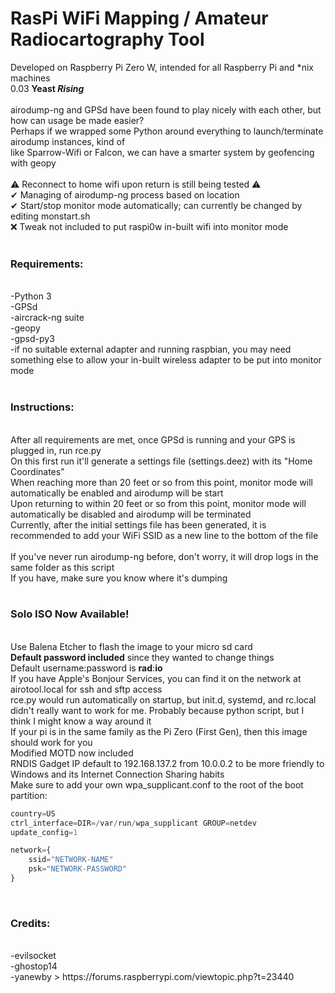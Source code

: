 # RasPi WiFi Mapping / Amateur Radiocartography Tool
Developed on Raspberry Pi Zero W, intended for all Raspberry Pi and \*nix machines <br>
0.03 <b>Yeast <i>Rising</i></b> <br>
 <br>
airodump-ng and GPSd have been found to play nicely with each other, but how can usage be made easier? <br>
Perhaps if we wrapped some Python around everything to launch/terminate airodump instances, kind of <br>
like Sparrow-Wifi or Falcon, we can have a smarter system by geofencing with geopy <br>
 <br>
⚠ Reconnect to home wifi upon return is still being tested ⚠ <br>
✔ Managing of airodump-ng process based on location <br>
✔ Start/stop monitor mode automatically; can currently be changed by editing monstart.sh <br>
❌ Tweak not included to put raspi0w in-built wifi into monitor mode <br>
 <br>
<h3>Requirements:</h3> <br>
-Python 3 <br>
-GPSd <br>
-aircrack-ng suite <br>
-geopy <br>
-gpsd-py3 <br>
-if no suitable external adapter and running raspbian, you may need something else to allow your in-built wireless adapter to be put into monitor mode <br>
 <br>
<h3>Instructions:</h3> <br>
After all requirements are met, once GPSd is running and your GPS is plugged in, run rce.py <br>
On this first run it'll generate a settings file (settings.deez) with its "Home Coordinates" <br>
When reaching more than 20 feet or so from this point, monitor mode will automatically be enabled and airodump will be start <br>
Upon returning to within 20 feet or so from this point, monitor mode will automatically be disabled and airodump will be terminated <br>
Currently, after the initial settings file has been generated, it is recommended to add your WiFi SSID as a new line to the bottom of the file <br>
 <br>
If you've never run airodump-ng before, don't worry, it will drop logs in the same folder as this script <br>
If you have, make sure you know where it's dumping <br>
 <br>
<h3>Solo ISO Now Available!</h3> <br>
Use Balena Etcher to flash the image to your micro sd card <br>
<b>Default password included</b> since they wanted to change things<br>
Default username:password is <b>rad</b>:<b>io</b> <br>
If you have Apple's Bonjour Services, you can find it on the network at airotool.local for ssh and sftp access <br>
rce.py would run automatically on startup, but init.d, systemd, and rc.local didn't really want to work for me. Probably because python script, but I think I might know a way around it <br>
If your pi is in the same family as the Pi Zero (First Gen), then this image should work for you <br>
Modified MOTD now included <br>
RNDIS Gadget IP default to 192.168.137.2 from 10.0.0.2 to be more friendly to Windows and its Internet Connection Sharing habits <br>
Make sure to add your own wpa_supplicant.conf to the root of the boot partition: <br>

``` python
country=US
ctrl_interface=DIR=/var/run/wpa_supplicant GROUP=netdev
update_config=1

network={
    ssid="NETWORK-NAME"
    psk="NETWORK-PASSWORD"
}
```
<br>
<h3>Credits:</h3> <br>
-evilsocket <br>
-ghostop14 <br>
-yanewby > https://forums.raspberrypi.com/viewtopic.php?t=23440 <br>

